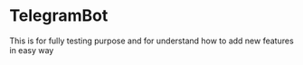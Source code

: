 # TelegramBot
This is for fully testing purpose and for understand how to add new features in easy way
